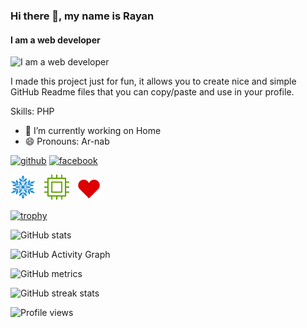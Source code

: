 ### Hi there 👋, my name is Rayan
#### I am a web developer 
![I am a web developer ](https://www.google.com/search?q=github+banner&rlz=1C1BNSD_enBD970BD970&sxsrf=AOaemvKsp7qFXyrjPFOuTWfH6D_y1wM_Eg:1637334442105&source=lnms&tbm=isch&sa=X&ved=2ahUKEwjt2rKO2qT0AhUZ4zgGHa-yBwAQ_AUoAXoECAEQAw&biw=1920&bih=937&dpr=1#imgrc=2c3iYlGy05a4iM)

I made this project just for fun, it allows you to create nice and simple GitHub Readme files that you can copy/paste and use in your profile.

Skills: PHP

- 🔭 I’m currently working on Home 
- 😄 Pronouns: Ar-nab 


[<img src='https://cdn.jsdelivr.net/npm/simple-icons@3.0.1/icons/github.svg' alt='github' height='40'>](https://github.com/Rayan)  [<img src='https://cdn.jsdelivr.net/npm/simple-icons@3.0.1/icons/facebook.svg' alt='facebook' height='40'>](https://www.facebook.com/Caressless.Rayan/)  

<a href='https://archiveprogram.github.com/'><img src='https://raw.githubusercontent.com/acervenky/animated-github-badges/master/assets/acbadge.gif' width='40' height='40'></a> <a href='https://docs.github.com/en/developers'><img src='https://raw.githubusercontent.com/acervenky/animated-github-badges/master/assets/devbadge.gif' width='40' height='40'></a> <a href='https://docs.github.com/en/github/supporting-the-open-source-community-with-github-sponsors'><img src='https://raw.githubusercontent.com/acervenky/animated-github-badges/master/assets/sponsorbadge.gif' width='35' height='35'></a> 

[![trophy](https://github-profile-trophy.vercel.app/?username=Rayan)](https://github.com/ryo-ma/github-profile-trophy)

![GitHub stats](https://github-readme-stats.vercel.app/api?username=Rayan&show_icons=true)  

![GitHub Activity Graph](https://activity-graph.herokuapp.com/graph?username=Rayan)  

![GitHub metrics](https://metrics.lecoq.io/Rayan)  

![GitHub streak stats](https://github-readme-streak-stats.herokuapp.com/?user=Rayan)  

![Profile views](https://gpvc.arturio.dev/Rayan)  
